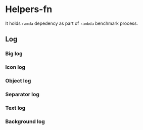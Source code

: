 # Helpers-fn

It holds `ramda` depedency as part of `rambda` benchmark process.

## Log

### Big log

### Icon log

### Object log

### Separator log

### Text log

### Background log